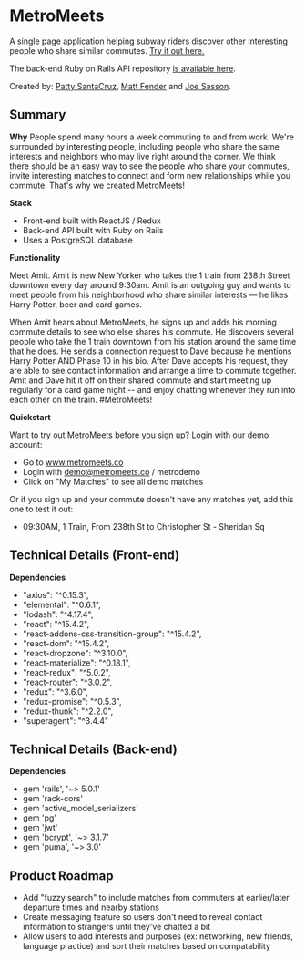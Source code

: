 # MetroMeets
A single page application helping subway riders discover other interesting people who share similar commutes. [Try it out here.](http://metromeets.herokuapp.com/)

The back-end Ruby on Rails API repository [is available here](https://github.com/mjfender/mtyay-api).

Created by: [Patty SantaCruz](https://github.com/pattysc/), [Matt Fender](https://github.com/mjfender/) and [Joe Sasson](https://github.com/joesasson).


## Summary

**Why**
People spend many hours a week commuting to and from work. We're surrounded by interesting people,
including people who share the same interests and neighbors who may live right around the corner.
We think there should be an easy way to see the people who share your commutes, invite interesting
matches to connect and form new relationships while you commute. That's why we created MetroMeets!

**Stack**

* Front-end built with ReactJS / Redux
* Back-end API built with Ruby on Rails
* Uses a PostgreSQL database

**Functionality** 

Meet Amit. Amit is new New Yorker who takes the 1 train from 238th Street downtown every day around 9:30am. Amit is an outgoing guy and wants to meet people from his neighborhood who share similar interests — he likes Harry Potter, beer and card games.

When Amit hears about MetroMeets, he signs up and adds his morning commute details to see who else shares his commute. He discovers several people who take the 1 train downtown from his station around the same time that he does. He sends a connection request to Dave because he mentions Harry Potter AND Phase 10 in his bio. After Dave accepts his request, they are able to see contact information and arrange a time to commute together. Amit and Dave hit it off on their shared commute and start meeting up regularly for a card game night -- and enjoy chatting whenever they run into each other on the train. #MetroMeets!

**Quickstart**

Want to try out MetroMeets before you sign up? Login with our demo account:
* Go to www.metromeets.co
* Login with demo@metromeets.co / metrodemo
* Click on "My Matches" to see all demo matches

Or if you sign up and your commute doesn't have any matches yet, add this one to test it out:
* 09:30AM, 1 Train, From 238th St to Christopher St - Sheridan Sq

## Technical Details (Front-end)

**Dependencies**
* "axios": "^0.15.3",
* "elemental": "^0.6.1",
* "lodash": "^4.17.4",
* "react": "^15.4.2",
* "react-addons-css-transition-group": "^15.4.2",
* "react-dom": "^15.4.2",
* "react-dropzone": "^3.10.0",
* "react-materialize": "^0.18.1",
* "react-redux": "^5.0.2",
* "react-router": "^3.0.2",
* "redux": "^3.6.0",
* "redux-promise": "^0.5.3",
* "redux-thunk": "^2.2.0",
* "superagent": "^3.4.4"
    

## Technical Details (Back-end)

**Dependencies**
* gem 'rails', '~> 5.0.1'
* gem 'rack-cors'
* gem 'active_model_serializers'
* gem 'pg'
* gem 'jwt'
* gem 'bcrypt', '~> 3.1.7'
* gem 'puma', '~> 3.0'

## Product Roadmap

* Add "fuzzy search" to include matches from commuters at earlier/later departure times and nearby stations
* Create messaging feature so users don't need to reveal contact information to strangers until they've chatted a bit
* Allow users to add interests and purposes (ex: networking, new friends, language practice) and sort their matches based on compatability


